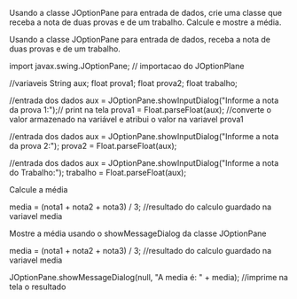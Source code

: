 Usando a classe JOptionPane para entrada de dados, crie uma classe que receba a nota de duas provas e de um trabalho. Calcule e mostre a média.


Usando a classe JOptionPane para entrada de dados, receba a nota de duas provas e de um trabalho.

import javax.swing.JOptionPane; // importacao do JOptionPlane

//variaveis
String aux;
float prova1;
float prova2;
float trabalho;

//entrada dos dados 
aux = JOptionPane.showInputDialog("Informe a nota da prova 1:");// print na tela 
prova1 = Float.parseFloat(aux); //converte o valor armazenado na variável e atribui o valor na variavel prova1

//entrada dos dados 
aux = JOptionPane.showInputDialog("Informe a nota da prova 2:");
prova2 = Float.parseFloat(aux);

//entrada dos dados 
aux = JOptionPane.showInputDialog("Informe a nota do Trabalho:");
trabalho = Float.parseFloat(aux);


Calcule a média

media = (nota1 + nota2 + nota3) / 3; //resultado do calculo guardado na variavel media


Mostre a média usando o showMessageDialog da classe JOptionPane

media = (nota1 + nota2 + nota3) / 3; //resultado do calculo guardado na variavel media

JOptionPane.showMessageDialog(null, "A media é: " + media); //imprime na tela o resultado

